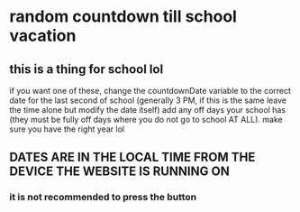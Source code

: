 # random countdown till school vacation

## this is a thing for school lol
if you want one of these, change the countdownDate variable to the correct date for the last second of school (generally 3 PM, if this is the same leave the time alone but modify the date itself)
add any off days your school has (they must be fully off days where you do not go to school AT ALL). make sure you have the right year lol

## DATES ARE IN THE LOCAL TIME FROM THE DEVICE THE WEBSITE IS RUNNING ON 






























































### it is not recommended to press the button